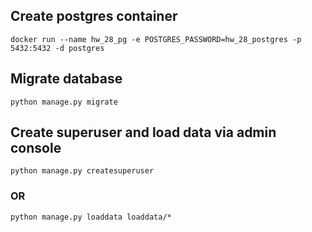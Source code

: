 ## Create postgres container

`docker run --name hw_28_pg -e POSTGRES_PASSWORD=hw_28_postgres -p 5432:5432 -d postgres`

## Migrate database

`python manage.py migrate`

## Create superuser and load data via admin console

`python manage.py createsuperuser`

### OR

`python manage.py loaddata loaddata/*`


